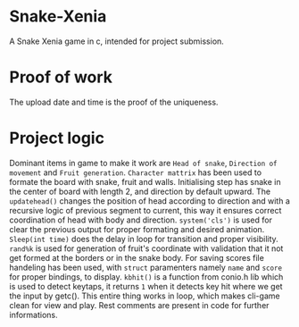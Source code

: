 # Snake-Xenia
A Snake Xenia game in c, intended for project submission.

# Proof of work
The upload date and time is the proof of the uniqueness.

# Project logic
Dominant items in game to make it work are `Head of snake`, `Direction of movement` and `Fruit generation`.
`Character mattrix` has been used to formate the board with snake, fruit and walls.
Initialising step has snake in the center of board with length 2, and direction by default upward.
The `updatehead()` changes the position of head according to direction and with a recursive logic of previous segment to current, this way it ensures correct coordination of head with body and direction.
`system('cls')` is used for clear the previous output for proper formating and desired animation.
`Sleep(int time)` does the delay in loop for transition and proper visibility.
`rand%k` is used for generation of fruit's coordinate with validation that it not get formed at the borders or in the snake body.
For saving scores file handeling has been used, with `struct` paramenters namely `name` and `score` for proper bindings, to display.
`kbhit()` is a function from conio.h lib which is used to detect keytaps, it returns `1` when it detects key hit where we get the input by getc().
This entire thing works in loop, which makes cli-game clean for view and play.
Rest comments are present in code for further informations.

